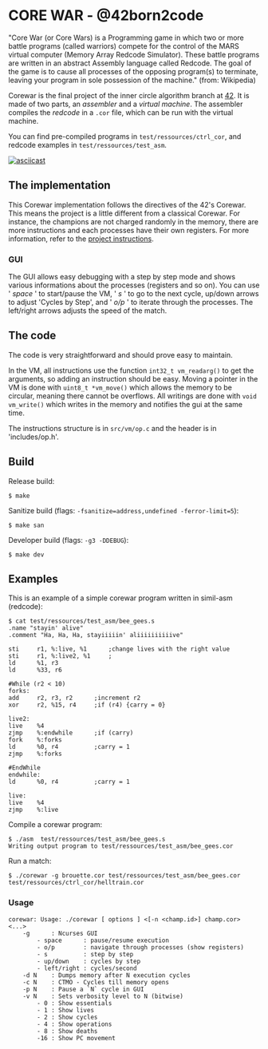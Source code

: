 # CORE WAR - @42born2code

"Core War (or Core Wars) is a Programming game in which two or more battle programs (called warriors) compete for the control of the MARS virtual computer (Memory Array Redcode Simulator). These battle programs are written in an abstract Assembly language called Redcode. The goal of the game is to cause all processes of the opposing program(s) to terminate, leaving your program in sole possession of the machine." (from: Wikipedia)

Corewar is the final project of the inner circle algorithm branch at [42][2].
It is made of two parts, an *assembler* and a *virtual machine*.
The assembler compiles the _redcode_ in a ``.cor`` file, which can be run with the virtual machine.

You can find pre-compiled programs in `test/ressources/ctrl_cor`, and redcode examples in `test/ressources/test_asm`.

[![asciicast](https://asciinema.org/a/QVLSe7pcstSVOrRS1hnSqB28J.png)](https://asciinema.org/a/QVLSe7pcstSVOrRS1hnSqB28J?speed=2&autoplay=1&preload=1&loop=1&theme=monokai)

## The implementation
This Corewar implementation follows the directives of the 42's Corewar. This means the project is a little different from a classical Corewar. For instance, the champions are not charged randomly in the memory, there are more instructions and each processes have their own registers.
For more information, refer to the [project instructions][1].

### GUI
The GUI allows easy debugging with a step by step mode and shows various informations about the processes (registers and so on).
You can use ' _space_ ' to start/pause the VM, ' _s_ ' to go to the next cycle, up/down arrows to adjust 'Cycles by Step', and ' _o/p_ ' to iterate through the processes.
The left/right arrows adjusts the speed of the match.

## The code
The code is very straightforward and should prove easy to maintain.

In the VM, all instructions use the function ``int32_t vm_readarg()`` to get the arguments, so adding an instruction should be easy.
Moving a pointer in the VM is done with ``uint8_t *vm_move()`` which allows the memory to be circular, meaning there cannot be overflows.
All writings are done with ``void vm_write()`` which writes in the memory and notifies the gui at the same time.

The instructions structure is in `src/vm/op.c` and the header is in 'includes/op.h'.

## Build
Release build:
```
$ make
```
Sanitize build (flags: `-fsanitize=address,undefined -ferror-limit=5`):
```
$ make san
```
Developer build (flags: `-g3 -DDEBUG`):
```
$ make dev
```

## Examples
This is an example of a simple corewar program written in simil-asm (redcode):
```
$ cat test/ressources/test_asm/bee_gees.s
.name "stayin' alive"
.comment "Ha, Ha, Ha, stayiiiiin' aliiiiiiiiiive"
	
sti		r1, %:live, %1		;change lives with the right value
sti		r1, %:live2, %1		;
ld		%1, r3
ld		%33, r6

#While (r2 < 10)
forks:
add		r2, r3, r2		;increment r2
xor		r2, %15, r4		;if (r4) {carry = 0}

live2:
live	%4
zjmp	%:endwhile		;if (carry)
fork	%:forks
ld		%0, r4			;carry = 1
zjmp	%:forks

#EndWhile
endwhile:
ld		%0, r4			;carry = 1

live:
live	%4
zjmp	%:live
```

Compile a corewar program:
```
$ ./asm  test/ressources/test_asm/bee_gees.s
Writing output program to test/ressources/test_asm/bee_gees.cor
```

Run a match:
```
$ ./corewar -g brouette.cor test/ressources/test_asm/bee_gees.cor test/ressources/ctrl_cor/helltrain.cor
```

### Usage
```
corewar: Usage: ./corewar [ options ] <[-n <champ.id>] champ.cor> <...>
	-g      : Ncurses GUI
		- space      : pause/resume execution
		- o/p        : navigate through processes (show registers)
		- s          : step by step
		- up/down    : cycles by step
		- left/right : cycles/second
	-d N    : Dumps memory after N execution cycles
	-c N    : CTMO - Cycles till memory opens
	-p N    : Pause a `N` cycle in GUI
	-v N    : Sets verbosity level to N (bitwise)
		- 0 : Show essentials
		- 1 : Show lives
		- 2 : Show cycles
		- 4 : Show operations
		- 8 : Show deaths
		-16 : Show PC movement
```

[1]: https://github.com/jon-finkel/corewar/blob/master/test/ressources/ress_42/project_instructions/corewar.en.pdf
[2]: http://42.fr
